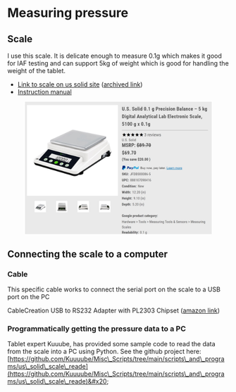 # Measuring pressure



## Scale

I use this scale. It is delicate enough to measure 0.1g which makes it good for IAF testing and can support 5kg of weight which is good for handling the weight of the tablet.

* [Link to scale on us solid site](https://ussolid.com/u-s-solid-0-1-g-precision-balance-5-kg-digital-analytical-lab-electronic-scale-5100-g-x-0-1g.html) ([archived link](https://archive.is/JtDyk))
* [Instruction manual](https://store-ige284rpwh.mybigcommerce.com/content/USS-DBS/Instruction%20Manual-USS-DBS86%20Precision%20Balance.pdf)&#x20;

<figure><img src="../.gitbook/assets/Screenshot 2024-04-17 215953.jpg" alt=""><figcaption></figcaption></figure>

## Connecting the scale to a computer

### Cable

This specific cable works to connect the serial port on the scale to a USB port on the PC

CableCreation USB to RS232 Adapter with PL2303 Chipset ([amazon link](https://www.amazon.com/dp/B0769DVQM1))

### &#x20;Programmatically getting the pressure data to a PC

Tablet expert Kuuube, has provided some sample code to read the data from the scale into a PC using Python. See the github project here: [https://github.com/Kuuuube/Misc\_Scripts/tree/main/scripts\_and\_programs/us\_solid\_scale\_reade](https://github.com/Kuuuube/Misc\_Scripts/tree/main/scripts\_and\_programs/us\_solid\_scale\_reade)&#x20;

&#x20;
